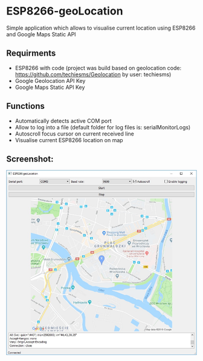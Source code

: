 # ESP8266-geoLocation

Simple application which allows to visualise current location using ESP8266 and Google Maps Static API

## Requirments

* ESP8266 with code (project was build based on geolocation code: https://github.com/techiesms/Geolocation by user: techiesms)
* Google  Geolocation API Key
* Google Maps Static API Key

## Functions

* Automatically detects active COM port
* Allow to log into a file (default folder for log files is: serialMonitorLogs)
* Autoscroll focus cursor on current received line
* Visualise current ESP8266 location on map

## Screenshot:

![Main window screenshoot](img/main.jpg)
